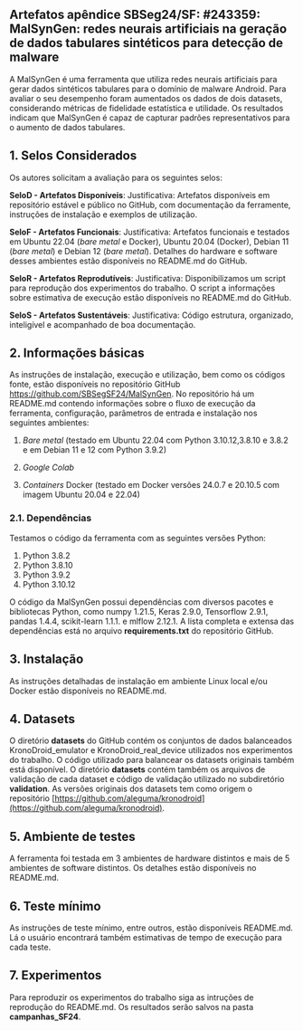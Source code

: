 ## Artefatos apêndice SBSeg24/SF: #243359: MalSynGen: redes neurais artificiais na geração de dados tabulares sintéticos para detecção de malware


A MalSynGen  é uma ferramenta que utiliza redes neurais artificiais para gerar dados sintéticos tabulares para o domínio de malware Android. Para avaliar o seu desempenho foram aumentados os dados de dois datasets, considerando métricas de fidelidade estatística e utilidade. Os resultados indicam que MalSynGen é capaz de capturar padrões representativos para o aumento de dados tabulares.

## 1. Selos Considerados
Os autores solicitam a avaliação para os seguintes selos:

**SeloD - Artefatos Disponíveis**:
Justificativa: Artefatos disponíveis em repositório estável e público no GitHub, com documentação da ferramente, instruções de instalação e exemplos de utilização.

**SeloF - Artefatos Funcionais**:
Justificativa: Artefatos funcionais e testados em Ubuntu 22.04 (*bare metal* e Docker), Ubuntu 20.04 (Docker), Debian  11 (*bare metal*) e Debian 12 (*bare metal*). Detalhes do hardware e software desses ambientes estão disponíveis no README.md do GitHub.

**SeloR - Artefatos Reprodutíveis**:
Justificativa: Disponibilizamos um script para reprodução dos experimentos do trabalho. O script a informações sobre estimativa de execução estão disponíveis no README.md do GitHub.

**SeloS - Artefatos Sustentáveis**:
Justificativa: Código estrutura, organizado, inteligível e acompanhado de boa documentação.


## 2. Informações básicas

As instruções de instalação, execução e utilização, bem como os códigos fonte, estão disponíveis no repositório GitHub https://github.com/SBSegSF24/MalSynGen. No repositório há um README.md contendo informações sobre o fluxo de execução da ferramenta, configuração, parâmetros de entrada e instalação nos seguintes ambientes:

1. *Bare metal* (testado em  Ubuntu 22.04 com Python 3.10.12,3.8.10 e 3.8.2 e em Debian 11 e 12 com Python 3.9.2)

2. *Google Colab* 

3. *Containers* Docker (testado em Docker versões 24.0.7 e 20.10.5 com imagem Ubuntu 20.04 e 22.04)


### 2.1. Dependências
Testamos o código da ferramenta com as seguintes versões Python:
1. Python 3.8.2 
2. Python 3.8.10
3. Python 3.9.2
4. Python 3.10.12

O código da MalSynGen possui dependências com diversos pacotes e bibliotecas Python, como 
numpy 1.21.5, Keras 2.9.0, Tensorflow 2.9.1, pandas 1.4.4, scikit-learn 1.1.1. e mlflow 2.12.1.
A lista completa e extensa das dependências está no arquivo **requirements.txt** do repositório GitHub. 


## 3. Instalação 

As instruções detalhadas de instalação em ambiente Linux local e/ou Docker estão disponíveis no README.md.

## 4. Datasets

O diretório **datasets** do GitHub contém os conjuntos de dados balanceados KronoDroid_emulator e KronoDroid_real_device utilizados nos experimentos do trabalho. O código utilizado para balancear os datasets originais também está disponível. O diretório **datasets** contém também os arquivos de validação de cada dataset e código de validação utilizado no subdiretório **validation**. As versões originais dos datasets tem como origem o repositório [https://github.com/aleguma/kronodroid](https://github.com/aleguma/kronodroid).



## 5. Ambiente de testes

A ferramenta foi testada em 3 ambientes de hardware distintos e mais de 5 ambientes de software distintos. Os detalhes estão disponíveis no README.md. 


## 6. Teste mínimo

As instruções de teste mínimo, entre outros, estão disponíveis README.md. Lá o usuário encontrará também estimativas de tempo de execução para cada teste.

## 7. Experimentos

Para reproduzir os experimentos do trabalho siga as intruções de reprodução do README.md. Os resultados serão salvos na pasta **campanhas_SF24**. 

